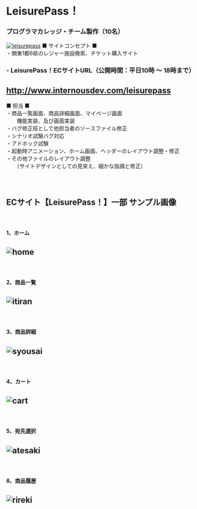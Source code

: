 # LeisurePass！  
### プログラマカレッジ・チーム製作（10名）  
 [![leisurepass](https://user-images.githubusercontent.com/39142850/43310726-5ec0b32a-91c3-11e8-8908-1052b404e82c.jpg)](https://github.com/internousdevwork/leisurepass) 
  ■ サイトコンセプト ■  
  ・関東1都6県のレジャー施設検索、チケット購入サイト
　  
### - LeisurePass！ECサイトURL（公開時間：平日10時 ～ 18時まで）  
##  http://www.internousdev.com/leisurepass  
  
  ■ 担当 ■  
  ・商品一覧画面、商品詳細画面、マイページ画面  
  　　機能実装、及び画面実装  
  ・バグ修正班として他担当者のソースファイル修正  
  ・シナリオ試験バグ対応  
  ・アドホック試験  
  ・起動時アニメーション、ホーム画面、ヘッダーのレイアウト調整・修正  
  ・その他ファイルのレイアウト調整  
  　　（サイトデザインとしての見栄え、細かな指摘と修正）  
　  
　  
## ECサイト【LeisurePass！】一部  サンプル画像   
　  
#### 1、ホーム  
![home](https://user-images.githubusercontent.com/39142850/43374813-99ecdc82-93ec-11e8-9f19-c9397bf943c0.jpg)  
-----------
　  
#### 2、商品一覧  
![itiran](https://user-images.githubusercontent.com/39142850/43374822-a783c1b2-93ec-11e8-8fab-c27c679a4ad3.jpg)  
-----------
　  
#### 3、商品詳細  
![syousai](https://user-images.githubusercontent.com/39142850/43374834-b1d0a414-93ec-11e8-80db-c0d69fadb520.jpg)
-----------
　  
#### 4、カート
![cart](https://user-images.githubusercontent.com/39142850/43374845-baf7e0e8-93ec-11e8-89e4-fee32cc822a8.jpg)
-----------
　  
#### 5、宛先選択
![atesaki](https://user-images.githubusercontent.com/39142850/43374853-c11a6b44-93ec-11e8-84b4-2b4b24b2a098.jpg)
-----------
　  
#### 6、商品履歴
![rireki](https://user-images.githubusercontent.com/39142850/43375068-d5ba6d6e-93ed-11e8-8d61-31f000f2ada2.jpg)
-----------
　  

